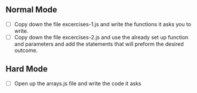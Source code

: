 ## Normal Mode

- [ ] Copy down the file excercises-1.js and write the functions it asks you to write.
- [ ] Copy down the file excercises-2.js and use the already set up function and parameters and add the statements that will preform the desired outcome.

## Hard Mode

- [ ] Open up the arrays.js file and write the code it asks